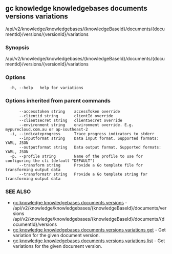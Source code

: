 ## gc knowledge knowledgebases documents versions variations

/api/v2/knowledge/knowledgebases/{knowledgeBaseId}/documents/{documentId}/versions/{versionId}/variations

### Synopsis

/api/v2/knowledge/knowledgebases/{knowledgeBaseId}/documents/{documentId}/versions/{versionId}/variations

### Options

```
  -h, --help   help for variations
```

### Options inherited from parent commands

```
      --accesstoken string    accessToken override
      --clientid string       clientId override
      --clientsecret string   clientSecret override
      --environment string    environment override. E.g. mypurecloud.com.au or ap-southeast-2
  -i, --indicateprogress      Trace progress indicators to stderr
      --inputformat string    Data input format. Supported formats: YAML, JSON
      --outputformat string   Data output format. Supported formats: YAML, JSON
  -p, --profile string        Name of the profile to use for configuring the cli (default "DEFAULT")
      --transform string      Provide a Go template file for transforming output data
      --transformstr string   Provide a Go template string for transforming output data
```

### SEE ALSO

* [gc knowledge knowledgebases documents versions](gc_knowledge_knowledgebases_documents_versions.html)	 - /api/v2/knowledge/knowledgebases/{knowledgeBaseId}/documents/versions /api/v2/knowledge/knowledgebases/{knowledgeBaseId}/documents/{documentId}/versions
* [gc knowledge knowledgebases documents versions variations get](gc_knowledge_knowledgebases_documents_versions_variations_get.html)	 - Get variation for the given document version.
* [gc knowledge knowledgebases documents versions variations list](gc_knowledge_knowledgebases_documents_versions_variations_list.html)	 - Get variations for the given document version.


